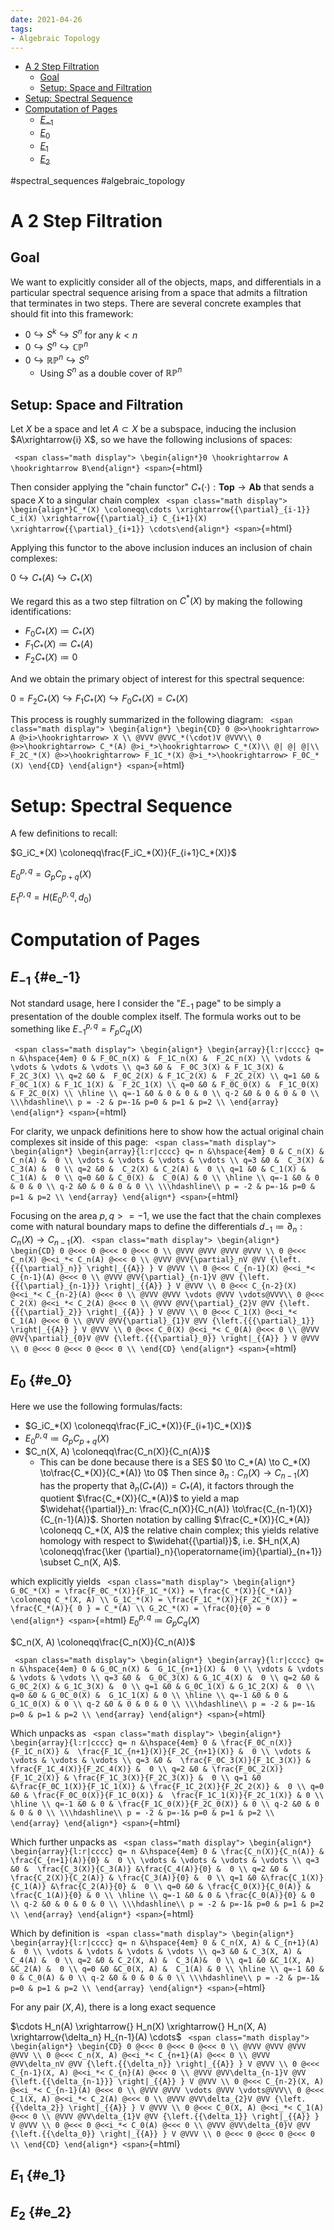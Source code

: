 ```yaml
---
date: 2021-04-26
tags:
- Algebraic Topology
---
```


-   [A 2 Step Filtration](#a-2-step-filtration)
    -   [Goal](#goal)
    -   [Setup: Space and Filtration](#setup-space-and-filtration)
-   [Setup: Spectral Sequence](#setup-spectral-sequence)
-   [Computation of Pages](#computation-of-pages)
    -   [$E_{-1}$](#e_-1)
    -   [$E_0$](#e_0)
    -   [$E_1$](#e_1)
    -   [$E_2$](#e_2)














\#spectral_sequences \#algebraic_topology

# A 2 Step Filtration

## Goal

We want to explicitly consider all of the objects, maps, and differentials in a particular spectral sequence arising from a space that admits a filtration that terminates in two steps. There are several concrete examples that should fit into this framework:

-   $0 \hookrightarrow S^k \hookrightarrow S^n$ for any $k < n$
-   $0 \hookrightarrow S^n \hookrightarrow{\mathbb{CP}}^n$
-   $0 \hookrightarrow{\mathbb{RP}}^n \hookrightarrow S^n$
    -   Using $S^n$ as a double cover of ${\mathbb{RP}}^n$

## Setup: Space and Filtration

Let $X$ be a space and let $A\subset X$ be a subspace, inducing the inclusion $A\xrightarrow{i} X$, so we have the following inclusions of spaces:

`
<span class="math display">
\begin{align*}0 \hookrightarrow A \hookrightarrow B\end{align*}
<span>`{=html}

Then consider applying the "chain functor" $C_*(\cdot): \textbf{Top} \to\textbf{Ab}$ that sends a space $X$ to a singular chain complex `
<span class="math display">
\begin{align*}C_*(X) \coloneqq\cdots \xrightarrow{{\partial}_{i-1}} C_i(X) \xrightarrow{{\partial}_i} C_{i+1}(X) \xrightarrow{{\partial}_{i+1}} \cdots\end{align*}
<span>`{=html}

Applying this functor to the above inclusion induces an inclusion of chain complexes:

$0 \hookrightarrow C_*(A) \hookrightarrow C_*(X)$

We regard this as a two step filtration on $C^*(X)$ by making the following identifications:

-   $F_0C_*(X) \coloneqq C_*(X)$
-   $F_1C_*(X) \coloneqq C_*(A)$
-   $F_2C_*(X) \coloneqq 0$

And we obtain the primary object of interest for this spectral sequence:

$0 = F_2C_*(X) \hookrightarrow F_1C_*(X) \hookrightarrow F_0C_*(X) = C_*(X)$

This process is roughly summarized in the following diagram: `
<span class="math display">
\begin{align*}
\begin{CD}
0 @>>\hookrightarrow> A @>i>\hookrightarrow> X \\
@VVV @VVC_*(\cdot)V @VVV\\
0 @>>\hookrightarrow> C_*(A) @>i_*>\hookrightarrow> C_*(X)\\
@| @| @|\\
F_2C_*(X) @>>\hookrightarrow> F_1C_*(X) @>i_*>\hookrightarrow> F_0C_*(X)
\end{CD}
\end{align*}
<span>`{=html}

# Setup: Spectral Sequence

A few definitions to recall:

$G_iC_*(X) \coloneqq\frac{F_iC_*(X)}{F_{i+1}C_*(X)}$

$E_0^{p,q} = G_pC_{p+q}(X)$

$E_1^{p,q} = H(E_0^{p,q}, d_0)$

# Computation of Pages

## $E_{-1}$ {#e_-1}

Not standard usage, here I consider the "$E_{-1}$ page" to be simply a presentation of the double complex itself. The formula works out to be something like $E_{-1}^{p,q} = F_pC_q(X)$

`
<span class="math display">
\begin{align*}
\begin{array}{l:r|cccc}
q= n &\hspace{4em} 0 & F_0C_n(X) &  F_1C_n(X) &  F_2C_n(X) \\
\vdots & \vdots & \vdots & \vdots \\
q=3 &0 &  F_0C_3(X) & F_1C_3(X) &  F_2C_3(X) \\
q=2 &0 &  F_0C_2(X) & F_1C_2(X) &  F_2C_2(X) \\
q=1 &0 & F_0C_1(X) & F_1C_1(X) &  F_2C_1(X) \\
q=0 &0 & F_0C_0(X) &  F_1C_0(X) & F_2C_0(X) \\
\hline \\
q=-1 &0 & 0 & 0 & 0 \\
q-2 &0 & 0 & 0 & 0 \\
\\\hdashline\\
p = -2 & p=-1& p=0 & p=1 & p=2 \\
\end{array}
\end{align*}
<span>`{=html}

For clarity, we unpack definitions here to show how the actual original chain complexes sit inside of this page: `
<span class="math display">
\begin{align*}
\begin{array}{l:r|cccc}
q= n &\hspace{4em} 0 & C_n(X) &  C_n(A) &  0 \\
\vdots & \vdots & \vdots & \vdots \\
q=3 &0 &  C_3(X) & C_3(A) &  0 \\
q=2 &0 &  C_2(X) & C_2(A) &  0 \\
q=1 &0 & C_1(X) & C_1(A) &  0 \\
q=0 &0 & C_0(X) &  C_0(A) & 0 \\
\hline \\
q=-1 &0 & 0 & 0 & 0 \\
q-2 &0 & 0 & 0 & 0 \\
\\\hdashline\\
p = -2 & p=-1& p=0 & p=1 & p=2 \\
\end{array}
\end{align*}
<span>`{=html}

Focusing on the area $p,q >= -1$, we use the fact that the chain complexes come with natural boundary maps to define the differentials $d_{-1}\coloneqq{\partial}_n: C_n(X) \to C_{n-1}(X)$. `
<span class="math display">
\begin{align*}
\begin{CD}
0 @<<< 0 @<<< 0 @<<< 0 \\
@VVV @VVV @VVV @VVV \\
0 @<<< C_n(X) @<<i_*< C_n(A) @<<< 0 \\
@VVV @VV{\partial}_nV @VV {\left.{{{\partial}_n}} \right|_{{A}} } V @VVV \\
0 @<<< C_{n-1}(X) @<<i_*< C_{n-1}(A) @<<< 0 \\
@VVV @VV{\partial}_{n-1}V @VV {\left.{{{\partial}_{n-1}}} \right|_{{A}} } V @VVV \\
0 @<<< C_{n-2}(X) @<<i_*< C_{n-2}(A) @<<< 0 \\
@VVV @VVV \vdots @VVV \vdots@VVV\\
0 @<<< C_2(X) @<<i_*< C_2(A) @<<< 0 \\
@VVV @VV{\partial}_{2}V @VV {\left.{{{\partial}_2}} \right|_{{A}} } V @VVV \\
0 @<<< C_1(X) @<<i_*< C_1(A) @<<< 0 \\
@VVV @VV{\partial}_{1}V @VV {\left.{{{\partial}_1}} \right|_{{A}} } V @VVV \\
0 @<<< C_0(X) @<<i_*< C_0(A) @<<< 0 \\
@VVV @VV{\partial}_{0}V @VV {\left.{{{\partial}_0}} \right|_{{A}} } V @VVV \\
0 @<<< 0 @<<< 0 @<<< 0 \\
\end{CD}
\end{align*}
<span>`{=html}

## $E_0$ {#e_0}

Here we use the following formulas/facts:

-   $G_iC_*(X) \coloneqq\frac{F_iC_*(X)}{F_{i+1}C_*(X)}$
-   $E_0^{p,q} \coloneqq G_pC_{p+q}(X)$
-   $C_n(X, A) \coloneqq\frac{C_n(X)}{C_n(A)}$
    -   This can be done because there is a SES $0 \to C_*(A) \to C_*(X) \to\frac{C_*(X)}{C_*(A)} \to 0$ Then since ${\partial}_n : C_n(X) \to C_{n-1}(X)$ has the property that ${\partial}_n(C_*(A)) = C_*(A)$, it factors through the quotient $\frac{C_*(X)}{C_*(A)}$ to yield a map $\widehat{{\partial}}_n: \frac{C_n(X)}{C_n(A)} \to\frac{C_{n-1}(X)}{C_{n-1}(A)}$. Shorten notation by calling $\frac{C_*(X)}{C_*(A)} \coloneqq C_*(X, A)$ the relative chain complex; this yields relative homology with respect to $\widehat{{\partial}}$, i.e. $H_n(X,A) \coloneqq\frac{\ker {\partial}_n}{\operatorname{im}{\partial}_{n+1}} \subset C_n(X, A)$.

which explicitly yields `
<span class="math display">
\begin{align*}
G_0C_*(X) = \frac{F_0C_*(X)}{F_1C_*(X)} = \frac{C_*(X)}{C_*(A)} \coloneqq C_*(X, A) \\
G_1C_*(X) = \frac{F_1C_*(X)}{F_2C_*(X)} = \frac{C_*(A)}{ 0 } = C_*(A) \\
G_2C_*(X) = \frac{0}{0} = 0
\end{align*}
<span>`{=html} $E_0^{p,q} \coloneqq G_pC_q(X)$

$C_n(X, A) \coloneqq\frac{C_n(X)}{C_n(A)}$

`
<span class="math display">
\begin{align*}
\begin{array}{l:r|cccc}
q= n &\hspace{4em} 0 & G_0C_n(X) &  G_1C_{n+1}(X) &  0 \\
\vdots & \vdots & \vdots & \vdots \\
q=3 &0 &  G_0C_3(X) & G_1C_4(X) &  0 \\
q=2 &0 &  G_0C_2(X) & G_1C_3(X) &  0 \\
q=1 &0 & G_0C_1(X) & G_1C_2(X) &  0 \\
q=0 &0 & G_0C_0(X) &  G_1C_1(X) & 0 \\
\hline \\
q=-1 &0 & 0 & G_1C_0(X) & 0 \\
q-2 &0 & 0 & 0 & 0 \\
\\\hdashline\\
p = -2 & p=-1& p=0 & p=1 & p=2 \\
\end{array}
\end{align*}
<span>`{=html}

Which unpacks as `
<span class="math display">
\begin{align*}
\begin{array}{l:r|cccc}
q= n &\hspace{4em} 0 & \frac{F_0C_n(X)}{F_1C_n(X)} &  \frac{F_1C_{n+1}(X)}{F_2C_{n+1}(X)} &  0 \\
\vdots & \vdots & \vdots & \vdots \\
q=3 &0 &  \frac{F_0C_3(X)}{F_1C_3(X)} & \frac{F_1C_4(X)}{F_2C_4(X)} &  0 \\
q=2 &0 & \frac{F_0C_2(X)}{F_1C_2(X)} & \frac{F_1C_3(X)}{F_2C_3(X)} &  0 \\
q=1 &0 &\frac{F_0C_1(X)}{F_1C_1(X)} & \frac{F_1C_2(X)}{F_2C_2(X)} &  0 \\
q=0 &0 & \frac{F_0C_0(X)}{F_1C_0(X)} &  \frac{F_1C_1(X)}{F_2C_1(X)} & 0 \\
\hline \\
q=-1 &0 & 0 & \frac{F_1C_0(X)}{F_2C_0(X)} & 0 \\
q-2 &0 & 0 & 0 & 0 \\
\\\hdashline\\
p = -2 & p=-1& p=0 & p=1 & p=2 \\
\end{array}
\end{align*}
<span>`{=html}

Which further unpacks as `
<span class="math display">
\begin{align*}
\begin{array}{l:r|cccc}
q= n &\hspace{4em} 0 & \frac{C_n(X)}{C_n(A)} & \frac{C_{n+1}(A)}{0} &  0 \\
\vdots & \vdots & \vdots & \vdots \\
q=3 &0 &  \frac{C_3(X)}{C_3(A)} &\frac{C_4(A)}{0} &  0 \\
q=2 &0 & \frac{C_2(X)}{C_2(A)} & \frac{C_3(A)}{0} &  0 \\
q=1 &0 &\frac{C_1(X)}{C_1(A)} &\frac{C_2(A)}{0} &  0 \\
q=0 &0 & \frac{C_0(X)}{C_0(A)} &  \frac{C_1(A)}{0} & 0 \\
\hline \\
q=-1 &0 & 0 & \frac{C_0(A)}{0} & 0 \\
q-2 &0 & 0 & 0 & 0 \\
\\\hdashline\\
p = -2 & p=-1& p=0 & p=1 & p=2 \\
\end{array}
\end{align*}
<span>`{=html}

Which by definition is `
<span class="math display">
\begin{align*}
\begin{array}{l:r|cccc}
q= n &\hspace{4em} 0 & C_n(X, A) & C_{n+1}(A) &  0 \\
\vdots & \vdots & \vdots & \vdots \\
q=3 &0 & C_3(X, A) & C_4(A) &  0 \\
q=2 &0 & C_2(X, A) &  C_3(A)&  0 \\
q=1 &0 &C_1(X, A) &C_2(A) &  0 \\
q=0 &0 &C_0(X, A) &  C_1(A) & 0 \\
\hline \\
q=-1 &0 & 0 & C_0(A) & 0 \\
q-2 &0 & 0 & 0 & 0 \\
\\\hdashline\\
p = -2 & p=-1& p=0 & p=1 & p=2 \\
\end{array}
\end{align*}
<span>`{=html}

For any pair $(X, A)$, there is a long exact sequence

$\cdots H_n(A) \xrightarrow{} H_n(X) \xrightarrow{} H_n(X, A) \xrightarrow{\delta_n} H_{n-1}(A) \cdots$ `
<span class="math display">
\begin{align*}
\begin{CD}
0 @<<< 0 @<<< 0 @<<< 0 \\
@VVV @VVV @VVV @VVV \\
0 @<<< C_n(X, A) @<<i_*< C_{n+1}(A) @<<< 0 \\
@VVV @VV\delta_nV @VV {\left.{{\delta_n}} \right|_{{A}} } V @VVV \\
0 @<<< C_{n-1}(X, A) @<<i_*< C_{n}(A) @<<< 0 \\
@VVV @VV\delta_{n-1}V @VV {\left.{{\delta_{n-1}}} \right|_{{A}} } V @VVV \\
0 @<<< C_{n-2}(X, A) @<<i_*< C_{n-1}(A) @<<< 0 \\
@VVV @VVV \vdots @VVV \vdots@VVV\\
0 @<<< C_1(X, A) @<<i_*< C_2(A) @<<< 0 \\
@VVV @VV\delta_{2}V @VV {\left.{{\delta_2}} \right|_{{A}} } V @VVV \\
0 @<<< C_0(X, A) @<<i_*< C_1(A) @<<< 0 \\
@VVV @VV\delta_{1}V @VV {\left.{{\delta_1}} \right|_{{A}} } V @VVV \\
0 @<<< 0 @<<i_*< C_0(A) @<<< 0 \\
@VVV @VV\delta_{0}V @VV {\left.{{\delta_0}} \right|_{{A}} } V @VVV \\
0 @<<< 0 @<<< 0 @<<< 0 \\
\end{CD}
\end{align*}
<span>`{=html}

## $E_1$ {#e_1}

## $E_2$ {#e_2}
